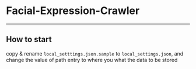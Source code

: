 # Facial-Expression-Crawler
---
## How to start
copy & rename `local_setttings.json.sample` to `local_settings.json`, and
change the value of path entry to where you what the data to be stored
